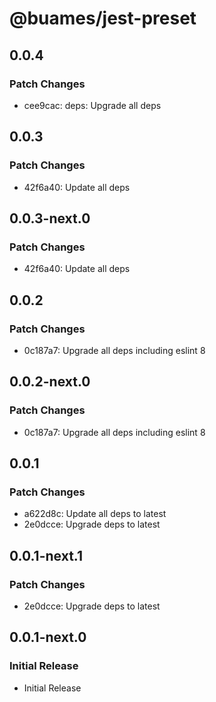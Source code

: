 # @buames/jest-preset

## 0.0.4

### Patch Changes

- cee9cac: deps: Upgrade all deps

## 0.0.3

### Patch Changes

- 42f6a40: Update all deps

## 0.0.3-next.0

### Patch Changes

- 42f6a40: Update all deps

## 0.0.2

### Patch Changes

- 0c187a7: Upgrade all deps including eslint 8

## 0.0.2-next.0

### Patch Changes

- 0c187a7: Upgrade all deps including eslint 8

## 0.0.1

### Patch Changes

- a622d8c: Update all deps to latest
- 2e0dcce: Upgrade deps to latest

## 0.0.1-next.1

### Patch Changes

- 2e0dcce: Upgrade deps to latest

## 0.0.1-next.0

### Initial Release

- Initial Release
